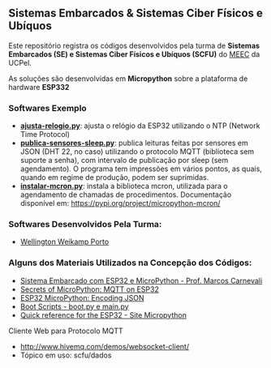## Sistemas Embarcados & Sistemas Ciber Físicos e Ubíquos ##

Este repositório registra os códigos desenvolvidos pela turma de **Sistemas Embarcados (SE) e Sistemas Ciber Físicos e Ubíquos (SCFU)** do [MEEC](https://pos.ucpel.edu.br/ppgeec/) da UCPel.

As soluções são desenvolvidas em **Micropython** sobre a plataforma de hardware **ESP332**

### Softwares Exemplo ###

  * **[ajusta-relogio.py](https://github.com/adenauery/micropython/blob/main/ajusta-relogio.py)**: ajusta o relógio da ESP32 utilizando o NTP (Network Time Protocol)
  * **[publica-sensores-sleep.py](https://github.com/adenauery/micropython/blob/main/publica-sensores-sleep.py)**: publica leituras feitas por sensores em JSON (DHT 22, no caso) utilizando o protocolo MQTT (biblioteca sem suporte a senha), com intervalo de publicação por sleep (sem agendamento). O programa tem impressões em vários pontos, as quais, quando em regime de produção, podem ser suprimidas.
  * **[instalar-mcron.py](https://github.com/adenauery/micropython/blob/main/instalar-mcron.py)**: instala a biblioteca mcron, utilizada para o agendamento de chamadas de procedimentos. Documentação disponível em: https://pypi.org/project/micropython-mcron/

### Softwares Desenvolvidos Pela Turma: ###

* [Wellington Weikamp Porto](https://github.com/adenauery/Micropython/tree/main/Wellington_Weicamp_Porto)

### Alguns dos Materiais Utilizados na Concepção dos Códigos: ###
  
  * [Sistema Embarcado com ESP32 e MicroPython - Prof. Marcos Carnevali](https://www.youtube.com/playlist?list=PLCcdteC1rwSFvJnUoe0DfORHv4p_1EFps)
  * [Secrets of MicroPython: MQTT on ESP32](https://bhave.sh/micropython-mqtt/)
  * [ESP32 MicroPython: Encoding JSON](https://techtutorialsx.com/2017/05/27/esp32-micropython-encoding-json/)
  * [Boot Scripts - boot.py e main.py](https://learn.adafruit.com/micropython-basics-load-files-and-run-code/boot-scripts)
  * [Quick reference for the ESP32 - Site Micropython](https://docs.micropython.org/en/latest/esp32/quickref.html)
  
  
Cliente Web para Protocolo MQTT
  * http://www.hivemq.com/demos/websocket-client/
  * Tópico em uso: scfu/dados
